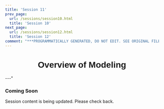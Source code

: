 ```yaml
---
title: 'Session 11'
prev_page:
  url: /sessions/session10.html
  title: 'Session 10'
next_page:
  url: /sessions/session12.html
  title: 'Session 12'
comment: "***PROGRAMMATICALLY GENERATED, DO NOT EDIT. SEE ORIGINAL FILES IN /content***"
---
```

<h1  style="font-family:  Verdana,  Geneva,  sans-serif;  text-align:center">Overview  of  Modeling</h1> 
---" 
 
###  Coming  Soon 
 
Session  content  is  being  updated.  Please  check  back.
